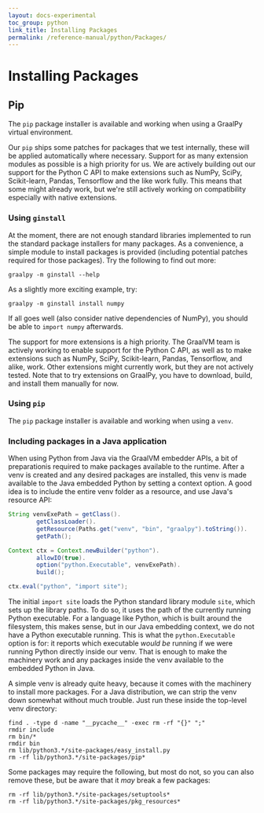 ```yaml
---
layout: docs-experimental
toc_group: python
link_title: Installing Packages
permalink: /reference-manual/python/Packages/
---
```

# Installing Packages

## Pip

The `pip` package installer is available and working when using a GraalPy virtual environment.

Our `pip` ships some patches for packages that we test internally, these will be applied automatically where necessary.
Support for as many extension modules as possible is a high priority for us.
We are actively building out our support for the Python C API to make extensions such as NumPy, SciPy, Scikit-learn, Pandas, Tensorflow and the like work fully.
This means that some might already work, but we're still actively working on compatibility especially with native extensions.

### Using `ginstall`
At the moment, there are not enough standard libraries implemented to run the standard package installers for many packages.
As a convenience, a simple module to install packages is provided (including potential patches required for those packages).
Try the following to find out more:
```shell
graalpy -m ginstall --help
```

As a slightly more exciting example, try:
```shell
graalpy -m ginstall install numpy
```

If all goes well (also consider native dependencies of NumPy), you should be able to `import numpy` afterwards.

The support for more extensions is a high priority.
The GraalVM team is actively working to enable support for the Python C API, as well as to make extensions such as NumPy, SciPy, Scikit-learn, Pandas, Tensorflow, and alike, work.
Other extensions might currently work, but they are not actively tested.
Note that to try extensions on GraalPy, you have to download, build, and install them manually for now.

### Using `pip`

The `pip` package installer is available and working when using a `venv`.

### Including packages in a Java application

When using Python from Java via the GraalVM embedder APIs, a bit of preparationis required to make packages available to the runtime.
After a venv is created and any desired packages are installed, this venv is made available to the Java embedded Python by setting a context option.
A good idea is to include the entire venv folder as a resource, and use Java's resource API:

```java
String venvExePath = getClass().
        getClassLoader().
        getResource(Paths.get("venv", "bin", "graalpy").toString()).
        getPath();

Context ctx = Context.newBuilder("python").
        allowIO(true).
        option("python.Executable", venvExePath).
        build();

ctx.eval("python", "import site");
```

The initial `import site` loads the Python standard library module `site`, which sets up the library paths.
To do so, it uses the path of the currently running Python executable.
For a language like Python, which is built around the filesystem, this makes sense, but in our Java embedding context, we do not have a Python executable running.
This is what the `python.Executable` option is for: it reports which executable _would be_ running if we were running Python directly inside our venv.
That is enough to make the machinery work and any packages inside the venv available to the embedded Python in Java.

A simple venv is already quite heavy, because it comes with the machinery to install more packages.
For a Java distribution, we can strip the venv down somewhat without much trouble.
Just run these inside the top-level venv directory:
```shell
find . -type d -name "__pycache__" -exec rm -rf "{}" ";"
rmdir include
rm bin/*
rmdir bin
rm lib/python3.*/site-packages/easy_install.py
rm -rf lib/python3.*/site-packages/pip*
```

Some packages may require the following, but most do not, so you can also remove these, but be aware that it _may_ break a few packages:
```shell
rm -rf lib/python3.*/site-packages/setuptools*
rm -rf lib/python3.*/site-packages/pkg_resources*
```
